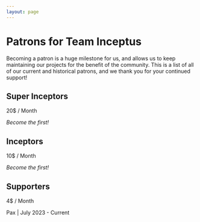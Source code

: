 ```yaml
---
layout: page
---
```


# Patrons for Team Inceptus

Becoming a patron is a huge milestone for us, and allows us to keep maintaining our projects for the benefit of the community. This is a list of all of our current and historical patrons, and we thank you for your continued support!

## Super Inceptors

20$ / Month

*Become the first!*

## Inceptors

10$ / Month

*Become the first!*

## Supporters

4$ / Month

Pax \| July 2023 - Current 